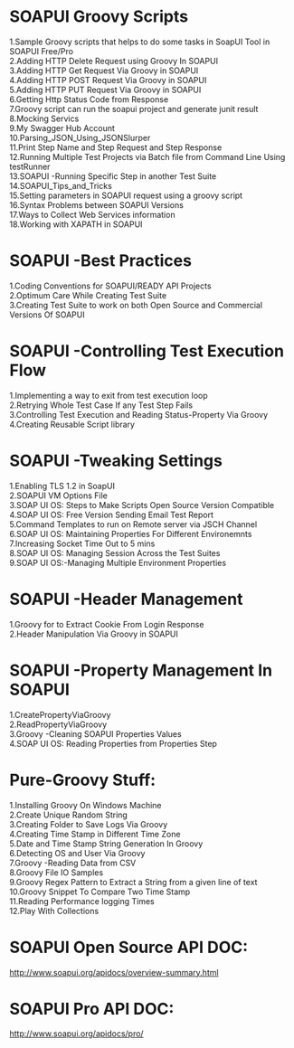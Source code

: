 SOAPUI Groovy Scripts
===================
1.Sample Groovy scripts that helps to do some tasks in SoapUI Tool in SOAPUI Free/Pro</br>
2.Adding HTTP Delete Request using Groovy In SOAPUI</br>
3.Adding HTTP Get Request Via Groovy in SOAPUI</br>
4.Adding HTTP POST Request Via Groovy in SOAPUI</br>
5.Adding HTTP PUT Request Via Groovy in SOAPUI</br>
6.Getting Http Status Code from Response</br>
7.Groovy script can run the soapui project and generate junit result</br>
8.Mocking Servics</br>
9.My Swagger Hub Account</br>
10.Parsing_JSON_Using_JSONSlurper</br>
11.Print Step Name and Step Request and Step Response</br>
12.Running Multiple Test Projects via Batch file from Command Line Using testRunner</br>
13.SOAPUI -Running Specific Step in another Test Suite</br>
14.SOAPUI_Tips_and_Tricks</br>
15.Setting parameters in SOAPUI request using a groovy script</br>
16.Syntax Problems between SOAPUI Versions</br>
17.Ways to Collect Web Services information</br>
18.Working with XAPATH in SOAPUI</br>

SOAPUI -Best Practices
======================
1.Coding Conventions for SOAPUI/READY API Projects</br>
2.Optimum Care While Creating Test Suite</br>
3.Creating Test Suite to work on both Open Source and Commercial Versions Of SOAPUI</br>


SOAPUI -Controlling Test Execution Flow
=======================================
1.Implementing a way to exit from test execution loop</br>
2.Retrying Whole Test Case If any Test Step Fails</br>
3.Controlling Test Execution and Reading Status-Property Via Groovy</br>
4.Creating Reusable Script library


SOAPUI -Tweaking Settings
========================
1.Enabling TLS 1.2 in SoapUI</br>
2.SOAPUI VM Options File</br>
3.SOAP UI OS: Steps to Make Scripts Open Source Version Compatible</br>
4.SOAP UI OS: Free Version Sending Email Test Report</br>
5.Command Templates to run on Remote server via JSCH Channel</br>
6.SOAP UI OS: Maintaining Properties For Different Environemnts</br>
7.Increasing Socket Time Out to 5 mins</br>
8.SOAP UI OS: Managing Session Across the Test Suites</br>
9.SOAP UI OS:-Managing Multiple Environment Properties</br>


SOAPUI -Header Management
===========================
1.Groovy for to Extract Cookie From Login Response</br>
2.Header Manipulation Via Groovy in SOAPUI</br>


SOAPUI -Property Management In SOAPUI
===================
1.CreatePropertyViaGroovy</br>
2.ReadPropertyViaGroovy</br>
3.Groovy -Cleaning SOAPUI Properties Values</br>
4.SOAP UI OS: Reading Properties from Properties Step</br>


Pure-Groovy Stuff:
===================
1.Installing Groovy On Windows Machine</br>
2.Create Unique Random String</br>
3.Creating Folder to Save Logs Via Groovy</br>
4.Creating Time Stamp in Different Time Zone</br>
5.Date and Time Stamp String Generation In Groovy</br>
6.Detecting OS and User Via Groovy</br>
7.Groovy -Reading Data from CSV</br>
8.Groovy File IO Samples</br>
9.Groovy Regex Pattern to Extract a String from a given line of text</br>
10.Groovy Snippet To Compare Two Time Stamp</br>
11.Reading Performance logging Times</br>
12.Play With Collections


SOAPUI Open Source API DOC:
==========================
http://www.soapui.org/apidocs/overview-summary.html


SOAPUI Pro  API DOC:
==========================
http://www.soapui.org/apidocs/pro/



